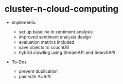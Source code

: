 # cluster-n-cloud-computing
-   implements:
    -   set up baseline in sentiment analysis
    -   improved sentiment analysis design
    -   evaluation metrics included
    -   save objects to couchDB
    -   hybrid crawling using StreamAPI and SearchAPI
    
-   To-Dos
    -   prevent duplication
    -   pair with AURIN


